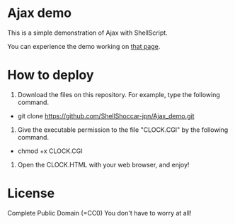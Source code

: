 # Ajax demo

This is a simple demonstration of Ajax with ShellScript.

You can experience the demo working on [that page](http://lab-sakura.richlab.org/AJAX/CLOCK.HTML).

# How to deploy

1. Download the files on this repository. For example, type the following command.
 * git clone https://github.com/ShellShoccar-jpn/Ajax_demo.git
1. Give the executable permission to the file "CLOCK.CGI" by the following command.
 * chmod +x CLOCK.CGI
1. Open the CLOCK.HTML with your web browser, and enjoy!

# License

Complete Public Domain (=CC0)
You don't have to worry at all!
